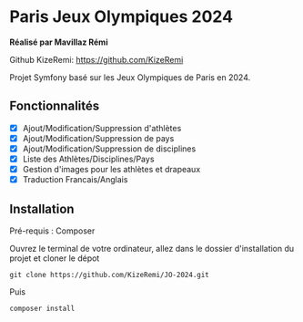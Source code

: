 Paris Jeux Olympiques 2024
========

**Réalisé par Mavillaz Rémi**

Github KizeRemi: https://github.com/KizeRemi  

Projet Symfony basé sur les Jeux Olympiques de Paris en 2024.

## Fonctionnalités

- [x] Ajout/Modification/Suppression d'athlètes
- [x] Ajout/Modification/Suppression de pays
- [x] Ajout/Modification/Suppression de disciplines
- [x] Liste des Athlètes/Disciplines/Pays
- [x] Gestion d'images pour les athlètes et drapeaux
- [x] Traduction Francais/Anglais

## Installation

Pré-requis : Composer

Ouvrez le terminal de votre ordinateur, allez dans le dossier d'installation du projet et cloner le dépot

```
git clone https://github.com/KizeRemi/JO-2024.git
```

Puis
```
composer install
```
